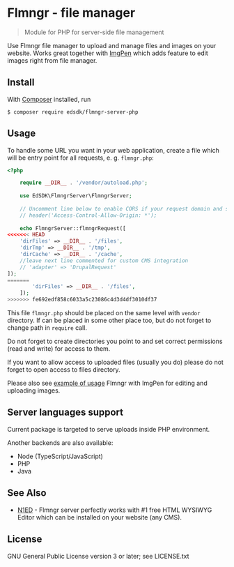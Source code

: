 # Flmngr - file manager

> Module for PHP for server-side file management

Use Flmngr file manager to upload and manage files and images on your website. Works great together with [ImgPen](https://imgpen.com) which adds feature to edit images right from file manager.


## Install

With [Composer](https://getcomposer.org/) installed, run

```
$ composer require edsdk/flmngr-server-php
```


## Usage

To handle some URL you want in your web application, create a file which will be entry point for all requests, e. g. `flmngr.php`:

```php
<?php

    require __DIR__ . '/vendor/autoload.php';
        
    use EdSDK\FlmngrServer\FlmngrServer;
    
    // Uncomment line below to enable CORS if your request domain and server domain are different
    // header('Access-Control-Allow-Origin: *');
    
    echo FlmngrServer::flmngrRequest([
<<<<<<< HEAD
    'dirFiles' => __DIR__ . '/files',
    'dirTmp' => __DIR__ . '/tmp',
    'dirCache' => __DIR__ . '/cache',
    //leave next line commented for custom CMS integration
    // 'adapter' => 'DrupalRequest'
]);
=======
        'dirFiles' => __DIR__ . '/files',
    ]);
>>>>>>> fe692edf858c6033a5c23086c4d3d4df3010df37
```

This file `flmngr.php` should be placed on the same level with `vendor` directory. If can be placed in some other place too, but do not forget to change path in `require` call.

Do not forget to create directories you point to and set correct permissions (read and write) for access to them.

If you want to allow access to uploaded files (usually you do) please do not forget to open access to files directory.

Please also see [example of usage](https://packagist.org/packages/edsdk/flmngr-example-php) Flmngr with ImgPen for editing and uploading images.


## Server languages support

Current package is targeted to serve uploads inside PHP environment.

Another backends are also available:

- Node (TypeScript/JavaScript)
- PHP
- Java


## See Also

- [N1ED](https://n1ed.com) - Flmngr server perfectly works with #1 free HTML WYSIWYG Editor which can be installed on your website (any CMS).  


## License

GNU General Public License version 3 or later; see LICENSE.txt